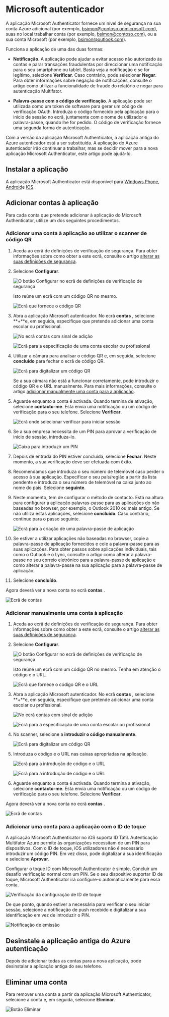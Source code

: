 <properties
    pageTitle="Aplicação do Microsoft Authenticator para telemóveis | Microsoft Azure"
    description="Saiba como atualizar para a versão mais recente do Azure autenticador."
    services="multi-factor-authentication"
    documentationCenter=""
    authors="kgremban"
    manager="femila"
    editor="curtland"/>

<tags
    ms.service="multi-factor-authentication"
    ms.workload="identity"
    ms.tgt_pltfrm="na"
    ms.devlang="na"
    ms.topic="article"
    ms.date="08/22/2016"
    ms.author="kgremban"/>

# <a name="microsoft-authenticator"></a>Microsoft autenticador

A aplicação Microsoft Authenticator fornece um nível de segurança na sua conta Azure adicional (por exemplo, bsimon@contoso.onmicrosoft.com), suas no local trabalhar conta (por exemplo, bsimon@contoso.com), ou a sua conta Microsoft (por exemplo, bsimon@outlook.com).

Funciona a aplicação de uma das duas formas:

- **Notificação**. A aplicação pode ajudar a evitar acesso não autorizado às contas e parar transações fraudulentas por direccionar uma notificação para o seu smartphone ou tablet. Basta veja a notificação e se for legítimo, selecione **Verificar**. Caso contrário, pode selecionar **Negar**. Para obter informações sobre negação de notificações, consulte o artigo como utilizar a funcionalidade de fraude do relatório e negar para autenticação Multifator.

- **Palavra-passe com o código de verificação**. A aplicação pode ser utilizada como um token de software para gerar um código de verificação OAuth. Introduza o código fornecido pela aplicação para o início de sessão no ecrã, juntamente com o nome de utilizador e palavra-passe, quando lhe for pedido. O código de verificação fornece uma segunda forma de autenticação.

Com a versão da aplicação Microsoft Authenticator, a aplicação antiga do Azure autenticador está a ser substituída.  A aplicação do Azure autenticador irão continuar a trabalhar, mas se decidir mover para a nova aplicação Microsoft Authenticator, este artigo pode ajudá-lo.  

## <a name="install-the-app"></a>Instalar a aplicação

A aplicação Microsoft Authenticator está disponível para [Windows Phone](http://go.microsoft.com/fwlink/?Linkid=825071), [Android](http://go.microsoft.com/fwlink/?Linkid=825072)e [IOS](http://go.microsoft.com/fwlink/?Linkid=825073).

## <a name="add-accounts-to-the-app"></a>Adicionar contas à aplicação

Para cada conta que pretende adicionar à aplicação do Microsoft Authenticator, utilize um dos seguintes procedimentos.

### <a name="add-an-account-to-the-app-by-using-the-qr-code-scanner"></a>Adicionar uma conta à aplicação ao utilizar o scanner de código QR

1. Aceda ao ecrã de definições de verificação de segurança.  Para obter informações sobre como obter a este ecrã, consulte o artigo [alterar as suas definições de segurança](multi-factor-authentication-end-user-manage-settings.md).

2. Selecione **Configurar**.

    ![O botão Configurar no ecrã de definições de verificação de segurança](./media/multi-factor-authentication-azure-authenticator/azureauthe.png)

    Isto reúne um ecrã com um código QR no mesmo.

    ![Ecrã que fornece o código QR](./media/multi-factor-authentication-azure-authenticator/barcode2.png)

3. Abra a aplicação Microsoft autenticador. No ecrã **contas** , selecione **+**e, em seguida, especifique que pretende adicionar uma conta escolar ou profissional.

    ![No ecrã contas com sinal de adição](./media/multi-factor-authentication-azure-authenticator/addaccount3.png)

    ![Ecrã para a especificação de uma conta escolar ou profissional](./media/multi-factor-authentication-end-user-first-time-mobile-app/scan.png)

4. Utilizar a câmara para analisar o código QR e, em seguida, selecione **concluído** para fechar o ecrã de código QR.

    ![Ecrã para digitalizar um código QR](./media/multi-factor-authentication-end-user-first-time-mobile-app/scan2.png)

    Se a sua câmara não está a funcionar corretamente, pode introduzir o código QR e o URL manualmente. Para mais informações, consulte o artigo [adicionar manualmente uma conta para a aplicação](#add-an-account-to-the-app-manually).

5. Aguarde enquanto a conta é activada. Quando termina de ativação, selecione **contacto-me**.  Esta envia uma notificação ou um código de verificação para o seu telefone.  Selecione **Verificar**.

    ![Ecrã onde selecionar verificar para iniciar sessão](./media/multi-factor-authentication-end-user-first-time-mobile-app/verify.png)

6. Se a sua empresa necessita de um PIN para aprovar a verificação de início de sessão, introduza-lo.

    ![Caixa para introduzir um PIN](./media/multi-factor-authentication-end-user-first-time-mobile-app/scan3.png)

7. Depois de entrada do PIN estiver concluída, selecione **Fechar**. Neste momento, a sua verificação deve ser efetuada com êxito.
8. Recomendamos que introduza o seu número de telemóvel caso perder o acesso à sua aplicação. Especificar o seu país/região a partir da lista pendente e introduza o seu número de telemóvel na caixa junto ao nome do país. Selecione **seguinte**.
9. Neste momento, tem de configurar o método de contacto. Está na altura para configurar a aplicação palavras-passe para as aplicações do não baseadas no browser, por exemplo, o Outlook 2010 ou mais antigo. Se não utiliza estas aplicações, selecione **concluído**. Caso contrário, continue para o passo seguinte.

    ![Ecrã para a criação de uma palavra-passe de aplicação](./media/multi-factor-authentication-end-user-first-time-mobile-app/step4.png)

10. Se estiver a utilizar aplicações não baseadas no browser, copie a palavra-passe de aplicação fornecidos e cole a palavra-passe para as suas aplicações. Para obter passos sobre aplicações individuais, tais como o Outlook e o Lync, consulte o artigo como alterar a palavra-passe no seu correio eletrónico para a palavra-passe de aplicação e como alterar a palavra-passe na sua aplicação para a palavra-passe de aplicação.
11. Selecione **concluído**.

Agora deverá ver a nova conta no ecrã **contas** .

![Ecrã de contas](./media/multi-factor-authentication-azure-authenticator/accounts.png)

### <a name="add-an-account-to-the-app-manually"></a>Adicionar manualmente uma conta à aplicação

1. Aceda ao ecrã de definições de verificação de segurança.  Para obter informações sobre como obter a este ecrã, consulte o artigo [alterar as suas definições de segurança](multi-factor-authentication-end-user-manage-settings.md).

2. Selecione **Configurar**.

    ![O botão Configurar no ecrã de definições de verificação de segurança](./media/multi-factor-authentication-azure-authenticator/azureauthe.png)

    Isto reúne um ecrã com um código QR no mesmo.  Tenha em atenção o código e o URL.

    ![Ecrã que fornece o código QR e o URL](./media/multi-factor-authentication-azure-authenticator/barcode2.png)

3. Abra a aplicação Microsoft autenticador. No ecrã **contas** , selecione **+**e, em seguida, especifique que pretende adicionar uma conta escolar ou profissional.

    ![No ecrã contas com sinal de adição](./media/multi-factor-authentication-azure-authenticator/addaccount3.png)

    ![Ecrã para a especificação de uma conta escolar ou profissional](./media/multi-factor-authentication-end-user-first-time-mobile-app/scan.png)

4. No scanner, selecione a **introduzir o código manualmente**.

    ![Ecrã para digitalizar um código QR](./media/multi-factor-authentication-end-user-first-time-mobile-app/scan2.png)

5. Introduza o código e o URL nas caixas apropriadas na aplicação.

    ![Ecrã para a introdução de código e o URL](./media/multi-factor-authentication-azure-authenticator/manual.png)

    ![Ecrã para a introdução de código e o URL](./media/multi-factor-authentication-end-user-first-time-mobile-app/addaccount2.png)

6. Aguarde enquanto a conta é activada. Quando termina a ativação, selecione **contacto-me**. Esta envia uma notificação ou um código de verificação para o seu telefone. Selecione **Verificar**.

Agora deverá ver a nova conta no ecrã **contas** .

![Ecrã de contas](./media/multi-factor-authentication-azure-authenticator/accounts.png)

### <a name="add-an-account-to-the-app-by-using-touch-id"></a>Adicionar uma conta para a aplicação com o ID de toque

A aplicação Microsoft Authenticator no iOS suporta ID Tátil.  Autenticação Multifator Azure permite às organizações necessitam de um PIN para dispositivos. Com o ID de toque, iOS utilizadores não é necessário introduzir um código PIN. Em vez disso, pode digitalizar a sua identificação e selecione **Aprovar**.

Configurar o toque ID com Microsoft Authenticator é simple. Concluir um desafio verificação normal com um PIN. Se o seu dispositivo suportar ID de toque, Microsoft Authenticator irá configure-o automaticamente para essa conta.

![Verificação da configuração de ID de toque](./media/multi-factor-authentication-azure-authenticator/touchid1.png)

De que ponto, quando estiver a necessária para verificar o seu iniciar sessão, selecione a notificação de push recebido e digitalizar a sua identificação em vez de introduzir o PIN.

![Notificação de emissão](./media/multi-factor-authentication-azure-authenticator/touchid2.png)

## <a name="uninstall-the-old-azure-authentication-app"></a>Desinstale a aplicação antiga do Azure autenticação

Depois de adicionar todas as contas para a nova aplicação, pode desinstalar a aplicação antiga do seu telefone.

## <a name="delete-an-account"></a>Eliminar uma conta

Para remover uma conta a partir da aplicação Microsoft Authenticator, selecione a conta e, em seguida, selecione **Eliminar**.

![Botão Eliminar](./media/multi-factor-authentication-azure-authenticator/remove.png)

